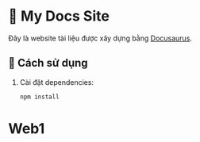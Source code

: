 # 📘 My Docs Site

Đây là website tài liệu được xây dựng bằng [Docusaurus](https://docusaurus.io/).

## 🚀 Cách sử dụng

1. Cài đặt dependencies:
   ```bash
   npm install
# Web1
